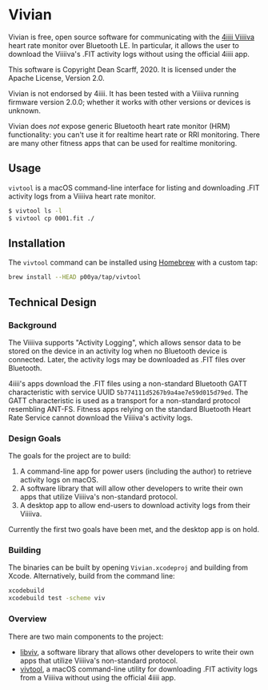 # Vivian

Vivian is free, open source software for communicating with the [4iiii Viiiiva](https://4iiii.com/viiiiva-heart-rate-monitor/) heart rate monitor over Bluetooth LE.  In particular, it allows the user to download the Viiiiva's .FIT activity logs without using the official 4iiii app.

This software is Copyright Dean Scarff, 2020.  It is licensed under the Apache License, Version 2.0.

Vivian is not endorsed by 4iiii.  It has been tested with a Viiiiva running firmware version 2.0.0; whether it works with other versions or devices is unknown.

Vivian does *not* expose generic Bluetooth heart rate monitor (HRM) functionality: you can't use it for realtime heart rate or RRI monitoring.  There are many other fitness apps that can be used for realtime monitoring.

## Usage

`vivtool` is a macOS command-line interface for listing and downloading .FIT activity logs from a Viiiiva heart rate monitor.

```sh
$ vivtool ls -l
$ vivtool cp 0001.fit ./
```

## Installation

The `vivtool` command can be installed using [Homebrew](https://brew.sh/) with a custom tap:

```sh
brew install --HEAD p00ya/tap/vivtool
```

## Technical Design

### Background

The Viiiiva supports "Activity Logging", which allows sensor data to be stored on the device in an activity log when no Bluetooth device is connected.  Later, the activity logs may be downloaded as .FIT files over Bluetooth.

4iiii's apps download the .FIT files using a non-standard Bluetooth GATT characteristic with service UUID `5b774111d5267b9a4ae7e59d015d79ed`.  The GATT characteristic is used as a transport for a non-standard protocol resembling ANT-FS.  Fitness apps relying on the standard Bluetooth Heart Rate Service cannot download the Viiiiva's activity logs.

### Design Goals

The goals for the project are to build:

1. A command-line app for power users (including the author) to retrieve activity logs on macOS.
2. A software library that will allow other developers to write their own apps that utilize Viiiiva's non-standard protocol.
3. A desktop app to allow end-users to download activity logs from their Viiiiva.

Currently the first two goals have been met, and the desktop app is on hold.

### Building

The binaries can be built by opening `Vivian.xcodeproj` and building from Xcode.  Alternatively, build from the command line:

```sh
xcodebuild
xcodebuild test -scheme viv
```

### Overview

There are two main components to the project:

* [libviv](viv/), a software library that allows other developers to write their own apps that utilize Viiiiva's non-standard protocol.
* [vivtool](vivtool/), a macOS command-line utility for downloading .FIT activity logs from a Viiiiva without using the official 4iiii app.
